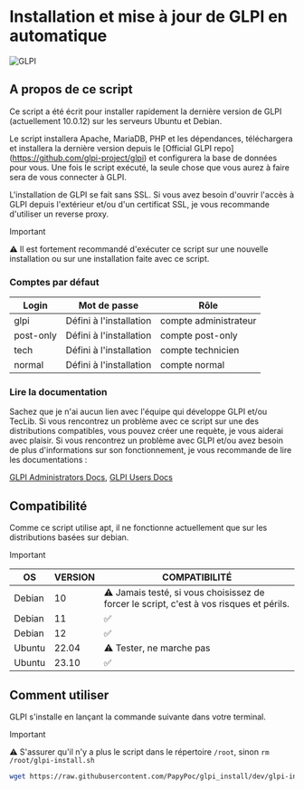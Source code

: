 # Installation et mise à jour de GLPI en automatique
 ![GLPI](https://glpi-project.org/wp-content/uploads/2022/01/hero-img-2.png)
## A propos de ce script

Ce script a été écrit pour installer rapidement la dernière version de GLPI (actuellement 10.0.12) sur les serveurs Ubuntu et Debian.

Le script installera Apache, MariaDB, PHP et les dépendances, téléchargera et installera la dernière version depuis le [Official GLPI repo] (https://github.com/glpi-project/glpi) et configurera la base de données pour vous.
Une fois le script exécuté, la seule chose que vous aurez à faire sera de vous connecter à GLPI.

L'installation de GLPI se fait sans SSL. Si vous avez besoin d'ouvrir l'accès à GLPI depuis l'extérieur et/ou d'un certificat SSL, je vous recommande d'utiliser un reverse proxy.

>[!IMPORTANT]
>⚠️ Il est fortement recommandé d'exécuter ce script sur une nouvelle installation ou sur une installation faite avec ce script.

### Comptes par défaut

| Login | Mot de passe | Rôle |
|--|--|--|
glpi|Défini à l'installation|compte administrateur
post-only|Défini à l'installation|compte post-only
tech|Défini à l'installation|compte technicien
normal|Défini à l'installation|compte normal

### Lire la documentation
Sachez que je n'ai aucun lien avec l'équipe qui développe GLPI et/ou TecLib.
Si vous rencontrez un problème avec ce script sur une des distributions compatibles, vous pouvez créer une requète, je vous aiderai avec plaisir.
Si vous rencontrez un problème avec GLPI et/ou avez besoin de plus d'informations sur son fonctionnement, je vous recommande de lire les documentations :

[GLPI Administrators Docs](https://glpi-install.readthedocs.io/),   [GLPI Users Docs](https://glpi-user-documentation.readthedocs.io/)

## Compatibilité
Comme ce script utilise apt, il ne fonctionne actuellement que sur les distributions basées sur debian.
>[!IMPORTANT]
>| OS | VERSION| COMPATIBILITÉ|
>|--|--|--|
>|Debian|10|⚠️ Jamais testé, si vous choisissez de forcer le script, c'est à vos risques et périls. |
>|Debian|11|✅|
>|Debian|12|✅|
>|Ubuntu|22.04|⚠️ Tester, ne marche pas|
>|Ubuntu|23.10|✅|

## Comment utiliser
GLPI s'installe en lançant la commande suivante dans votre terminal.

>[!IMPORTANT]
>⚠️ S'assurer qu'il n'y a plus le script dans le répertoire ```/root```, sinon ```rm /root/glpi-install.sh```

```bash
wget https://raw.githubusercontent.com/PapyPoc/glpi_install/dev/glpi-install.sh && chmod 700 glpi-install.sh && ./glpi-install.sh
```

